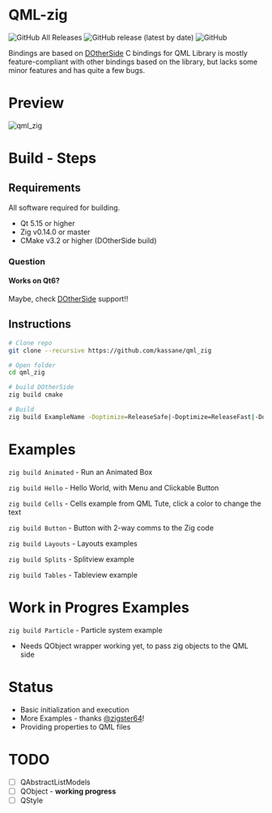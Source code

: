 # QML-zig
![GitHub All Releases](https://img.shields.io/github/downloads/kassane/qml_zig/total?style=flat-square) ![GitHub release (latest by date)](https://img.shields.io/github/v/release/kassane/qml_zig?style=flat-square) ![GitHub](https://img.shields.io/github/license/kassane/qml_zig?style=flat-square)

Bindings are based on [DOtherSide](https://github.com/filcuc/dotherside) C bindings for QML Library is mostly feature-compliant with other bindings based on the library, but lacks some minor features and has quite a few bugs.

# Preview
![qml_zig](https://user-images.githubusercontent.com/6756180/102698635-a5518500-421d-11eb-8705-98013d2328d7.jpg)

# Build - Steps

## Requirements

All software required for building.

- Qt 5.15 or higher
- Zig v0.14.0 or master
- CMake v3.2 or higher (DOtherSide build)

### Question

#### Works on Qt6?

Maybe, check [DOtherSide](https://github.com/filcuc/dotherside) support!!

## Instructions

~~~bash
# Clone repo
git clone --recursive https://github.com/kassane/qml_zig

# Open folder
cd qml_zig

# build DOtherSide
zig build cmake

# Build
zig build ExampleName -Doptimize=ReleaseSafe|-Doptimize=ReleaseFast|-Doptimize=ReleaseSmall
~~~

# Examples

`zig build Animated` - Run an Animated Box

`zig build Hello` - Hello World, with Menu and Clickable Button

`zig build Cells` - Cells example from QML Tute, click a color to change the text

`zig build Button` - Button with 2-way comms to the Zig code

`zig build Layouts` - Layouts examples

`zig build Splits` - Splitview example

`zig build Tables` - Tableview example

# Work in Progres Examples

`zig build Particle` - Particle system example
- Needs QObject wrapper working yet, to pass zig objects to the QML side

# Status

- Basic initialization and execution
- More Examples - thanks [@zigster64](https://github.com/zigster64)!
- Providing properties to QML files

# TODO

- [ ] QAbstractListModels
- [ ] QObject - **working progress**
- [ ] QStyle
